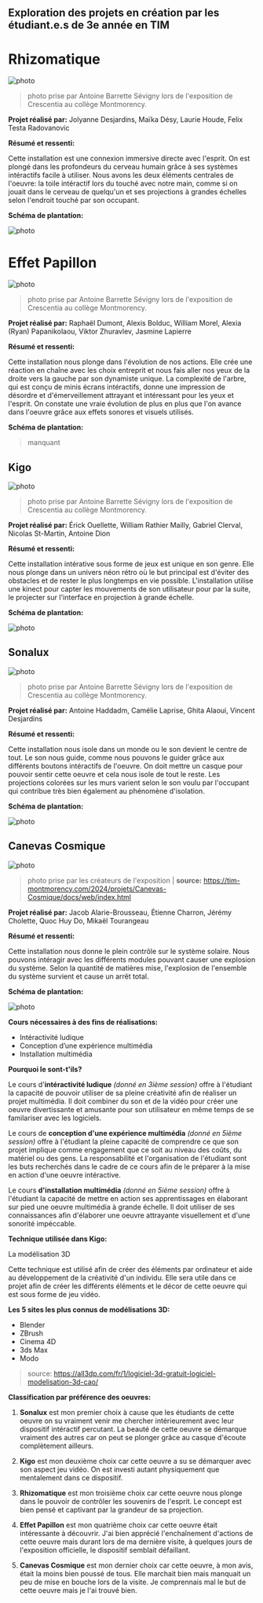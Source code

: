 
## Exploration des projets en création par les étudiant.e.s de 3e année en TIM

# Rhizomatique

![photo](media/rhizomatique.jpg)

> photo prise par Antoine Barrette Sévigny lors de l'exposition de Crescentia au collège Montmorency.

**Projet réalisé par:** Jolyanne Desjardins, Maïka Désy, Laurie Houde, Felix Testa Radovanovic

**Résumé et ressenti:**

Cette installation est une connexion immersive directe avec l'esprit. On est plongé dans les profondeurs du cerveau humain grâce à ses systèmes intéractifs facile à utiliser. Nous avons les deux éléments centrales de l'oeuvre: la toile intéractif lors du touché avec notre main, comme si on jouait dans le cerveau de quelqu'un et ses projections à grandes échelles selon l'endroit touché par son occupant.

**Schéma de plantation:** 

![photo](media/rhizomatique_schema.png) 

# Effet Papillon

![photo](media/effet_papillon.jpg)

> photo prise par Antoine Barrette Sévigny lors de l'exposition de Crescentia au collège Montmorency.

 **Projet réalisé par:** Raphaël Dumont, Alexis Bolduc, William Morel, Alexia (Ryan) Papanikolaou, Viktor Zhuravlev, Jasmine Lapierre

**Résumé et ressenti:**

Cette installation nous plonge dans l'évolution de nos actions. Elle crée une réaction en chaîne avec les choix entreprit et nous fais aller nos yeux de la droite vers la gauche par son dynamiste unique. La complexité de l'arbre, qui est conçu de minis écrans intéractifs, donne une impression de désordre et d'émerveillement attrayant et intéressant pour les yeux et l'esprit. On constate une vraie évolution de plus en plus que l'on avance dans l'oeuvre grâce aux effets sonores et visuels utilisés. 

**Schéma de plantation:** 

> manquant

## Kigo

![photo](media/kigo.jpg)

> photo prise par Antoine Barrette Sévigny lors de l'exposition de Crescentia au collège Montmorency.

**Projet réalisé par:** Érick Ouellette, William Rathier Mailly, Gabriel Clerval, Nicolas St-Martin, Antoine Dion

**Résumé et ressenti:**

Cette installation intérative sous forme de jeux est unique en son genre. Elle nous plonge dans un univers néon rétro où le but principal est d'éviter des obstacles et de rester le plus longtemps en vie possible. L'installation utilise une kinect pour capter les mouvements de son utilisateur pour par la suite, le projecter sur l'interface en projection à grande échelle.

**Schéma de plantation:** 

![photo](media/KIGO_schema.png)

## Sonalux

![photo](media/sonalux.jpg)

> photo prise par Antoine Barrette Sévigny lors de l'exposition de Crescentia au collège Montmorency.

**Projet réalisé par:** Antoine Haddadm, Camélie Laprise, Ghita Alaoui, Vincent Desjardins

**Résumé et ressenti:**

Cette installation nous isole dans un monde ou le son devient le centre de tout. Le son nous guide, comme nous pouvons le guider grâce aux différents boutons intéractifs de l'oeuvre. On doit mettre un casque pour pouvoir sentir cette oeuvre et cela nous isole de tout le reste. Les projections colorées sur les murs varient selon le son voulu par l'occupant qui contribue très bien également au phénomène d'isolation.

**Schéma de plantation:**

![photo](media/Sonalux_schema.png)

## Canevas Cosmique

![photo](media/canevas_cosmique.jpg)

> photo prise par les créateurs de l'exposition | **source:** https://tim-montmorency.com/2024/projets/Canevas-Cosmique/docs/web/index.html

**Projet réalisé par:** Jacob Alarie-Brousseau, Étienne Charron, Jérémy Cholette, Quoc Huy Do, Mikaël Tourangeau

**Résumé et ressenti:**

Cette installation nous donne le plein contrôle sur le système solaire. Nous pouvons intéragir avec les différents modules pouvant causer une explosion du système. Selon la quantité de matières mise, l'explosion de l'ensemble du système survient et cause un arrêt total.

**Schéma de plantation:**

![photo](media/Canevas-cosmique_schema.png)


**Cours nécessaires à des fins de réalisations:**

- Intéractivité ludique
- Conception d’une expérience multimédia
- Installation multimédia

**Pourquoi le sont-t'ils?**

Le cours d'**intéractivité ludique** *(donné en 3ième session)* offre à l'étudiant la capacité de pouvoir utiliser de sa pleine créativité afin de réaliser un projet multimédia. Il doit combiner du son et de la vidéo pour créer une oeuvre divertissante et amusante pour son utilisateur en même temps de se familariser avec les logiciels.

Le cours de **conception d'une expérience multimédia** *(donné en 5ième session)* offre à l'étudiant la pleine capacité de comprendre ce que son projet implique comme engagement que ce soit au niveau des coûts, du matériel ou des gens. La responsabilité et l'organisation de l'étudiant sont les buts recherchés dans le cadre de ce cours afin de le préparer à la mise en action d'une oeuvre intéractive.

Le cours **d'installation multimédia** *(donné en 5ième session)* offre à l'étudiant la capacité de mettre en action ses apprentissages en élaborant sur pied une oeuvre multimédia à grande échelle. Il doit utiliser de ses connaissances afin d'élaborer une oeuvre attrayante visuellement et d'une sonorité impéccable.


**Technique utilisée dans Kigo:**

La modélisation 3D

Cette technique est utilisé afin de créer des éléments par ordinateur et aide au développement de la créativité d'un individu. Elle sera utile dans ce projet afin de créer les différents éléments et le décor de cette oeuvre qui est sous forme de jeu vidéo.

**Les 5 sites les plus connus de modélisations 3D:**

- Blender
- ZBrush
- Cinema 4D
- 3ds Max
- Modo

> source: https://all3dp.com/fr/1/logiciel-3d-gratuit-logiciel-modelisation-3d-cao/

**Classification par préférence des oeuvres:**

1. **Sonalux** est mon premier choix à cause que les étudiants de cette oeuvre on su vraiment venir me chercher intérieurement avec leur dispositif intéractif percutant. La beauté de cette oeuvre se démarque vraiment des autres car on peut se plonger grâce au casque d'écoute complètement ailleurs.

2. **Kigo** est mon deuxième choix car cette oeuvre a su se démarquer avec son aspect jeu vidéo. On est investi autant physiquement que mentalement dans ce dispositif.

3. **Rhizomatique** est mon troisième choix car cette oeuvre nous plonge dans le pouvoir de contrôler les souvenirs de l'esprit. Le concept est bien pensé et captivant par la grandeur de sa projection.

4. **Effet Papillon** est mon quatrième choix car cette oeuvre était intéressante à découvrir. J'ai bien apprécié l'enchaînement d'actions de cette oeuvre mais durant lors de ma dernière visite, à quelques jours de l'exposition officielle, le dispositif semblait défaillant.

5. **Canevas Cosmique** est mon dernier choix car cette oeuvre, à mon avis, était la moins bien poussé de tous. Elle marchait bien mais manquait un peu de mise en bouche lors de la visite. Je comprennais mal le but de cette oeuvre mais je l'ai trouvé bien.
